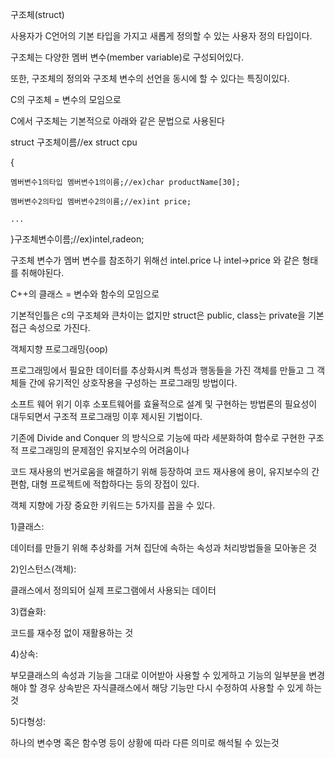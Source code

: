 구조체(struct)



사용자가 C언어의 기본 타입을 가지고 새롭게 정의할 수 있는 사용자 정의 타입이다.

구조체는 다양한 멤버 변수(member variable)로 구성되어있다.

또한, 구조체의 정의와 구조체 변수의 선언을 동시에 할 수 있다는 특징이있다.



C의 구조체 = 변수의 모임으로

C에서 구조체는 기본적으로 아래와 같은 문법으로 사용된다


struct 구조체이름//ex struct cpu

{

    멤버변수1의타입 멤버변수1의이름;//ex)char productName[30];

    멤버변수2의타입 멤버변수2의이름;//ex)int price;

    ...
}구조체변수이름;//ex)intel,radeon;
 
구조체 변수가 멤버 변수를 참조하기 위해선 intel.price 나 intel->price 와 같은 형태를 취해야된다.



C++의 클래스 = 변수와 함수의 모임으로

기본적인틀은 c의 구조체와 큰차이는 없지만 struct은 public, class는 private을 기본 접근 속성으로 가진다.





객체지향 프로그래밍{oop)



프로그래밍에서 필요한 데이터를 추상화시켜 특성과 행동들을 가진 객체를 만들고 그 객체들 간에 유기적인 상호작용을 구성하는 프로그래밍 방법이다.

소프트 웨어 위기 이후 소포트웨어를 효율적으로 설계 및 구현하는 방법론의 필요성이 대두되면서 구조적 프로그래밍 이후 제시된 기법이다.

기존에 Divide and Conquer 의 방식으로 기능에 따라 세분화하여 함수로 구현한 구조적 프로그래밍의 문제점인 유지보수의 어려움이나

코드 재사용의 번거로움을 해결하기 위해 등장하여 코드 재사용에 용이, 유지보수의 간편함, 대형 프로젝트에 적합하다는 등의 장접이 있다.



객체 지향에 가장 중요한 키워드는 5가지를 꼽을 수 있다.


1)클래스:

데이터를 만들기 위해 추상화를 거쳐 집단에 속하는 속성과 처리방법들을 모아놓은 것


2)인스턴스(객체): 

클래스에서 정의되어 실제 프로그램에서 사용되는 데이터


3)캡슐화:

코드를 재수정 없이 재활용하는 것


4)상속: 

부모클래스의 속성과 기능을 그대로 이어받아 사용할 수 있게하고 기능의 일부분을 변경해야 할 경우 상속받은 자식클래스에서 해당 기능만 다시 수정하여 사용할 수 있게 하는 것


5)다형성:

하나의 변수명 혹은 함수명 등이 상황에 따라 다른 의미로 해석될 수 있는것







